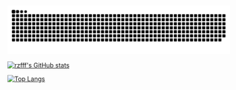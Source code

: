 <!-- ### Hi there 👋 -->

<!--
**rzfff/rzfff** is a ✨ _special_ ✨ repository because its `README.md` (this file) appears on your GitHub profile.

Here are some ideas to get you started:

- 🔭 I’m currently working on ...
- 🌱 I’m currently learning ...
- 👯 I’m looking to collaborate on ...
- 🤔 I’m looking for help with ...
- 💬 Ask me about ...
- 📫 How to reach me: ...
- 😄 Pronouns: ...
- ⚡ Fun fact: ...
-->

<!--
![](https://cdn.jsdelivr.net/gh/rzfff/rzfff@main/github-contribution-grid-snake.svg)
-->
<!-- ### My GitHub Contributions -->
![](https://raw.githubusercontent.com/rzfff/rzfff/main/github-contribution-grid-snake.svg)

[![rzfff's GitHub stats](https://github-readme-stats.vercel.app/api/?username=rzfff\&show_icons=true\&count_private=true\&include_all_commits=true)](https://github.com/anuraghazra/github-readme-stats)

[![Top Langs](https://github-readme-stats.vercel.app/api/top-langs/?username=rzfff\&layout=donut)](https://github.com/anuraghazra/github-readme-stats)
